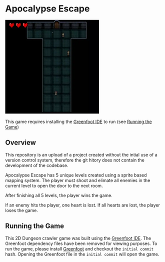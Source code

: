 # Apocalypse Escape

<div style="width: 300px;">

![thumbnail](thumbnail.webp)

</div>

This game requires installing the [Greenfoot IDE](https://www.greenfoot.org/door) to run (see [Running the Game](#running-the-game))

## Overview

This repository is an upload of a project created without the intial use of a version control system, therefore the git hitory does not contain the development of the codebase.

Apocalypse Escape has 5 unique levels created using a sprite based mapping system. The player must shoot and elimate all enemies in the current level to open the door to the next room.

After finishing all 5 levels, the player wins the game.

If an enemy hits the player, one heart is lost. If all hearts are lost, the player loses the game.

## Running the Game

This 2D Dungeon crawler game was built using the [Greenfoot IDE](https://www.greenfoot.org/door). The Greenfoot dependency files have been removed for viewing purposes. To run the game, please install [Greenfoot](https://www.greenfoot.org/download) and checkout the `initial commit` hash. Opening the Greenfoot file in the `initial commit` will open the game.
